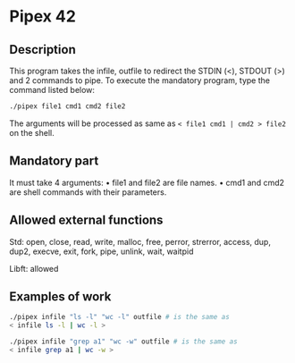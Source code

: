# Pipex 42

## Description

This program takes the infile, outfile to redirect the STDIN (<), STDOUT (>) and 2 commands to pipe. To execute the mandatory program, type the command listed below:

```bash
./pipex file1 cmd1 cmd2 file2
```

The arguments will be processed as same as `< file1 cmd1 | cmd2 > file2 ` on the shell.

## Mandatory part

It must take 4 arguments:
• file1 and file2 are file names.
• cmd1 and cmd2 are shell commands with their parameters.

## Allowed external functions

Std: open, close, read, write,
malloc, free, perror,
strerror, access, dup, dup2,
execve, exit, fork, pipe,
unlink, wait, waitpid

Libft: allowed

## Examples of work

```bash
./pipex infile "ls -l" "wc -l" outfile # is the same as
< infile ls -l | wc -l >
```

```bash
./pipex infile "grep a1" "wc -w" outfile # is the same as
< infile grep a1 | wc -w >
```
